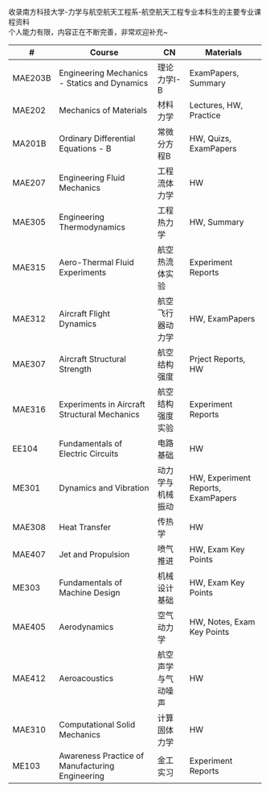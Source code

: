 收录南方科技大学-力学与航空航天工程系-航空航天工程专业本科生的主要专业课程资料  
个人能力有限，内容正在不断完善，非常欢迎补充~

| # | Course  | CN | Materials |
| ---------- | -----------| -----------| -----------|
|  MAE203B  |  Engineering Mechanics - Statics and Dynamics   |  理论力学I-B     | ExamPapers, Summary | 
|  MAE202   | Mechanics of Materials                          |  材料力学        | Lectures, HW, Practice |
|  MA201B   | Ordinary Differential Equations - B             |  常微分方程B     | HW, Quizs, ExamPapers |
|  MAE207   | Engineering Fluid Mechanics                     | 工程流体力学     | HW |
|  MAE305   | Engineering Thermodynamics                      | 工程热力学       | HW, Summary |
|  MAE315   | Aero-Thermal Fluid Experiments                  | 航空热流体实验    |  Experiment Reports  |
|  MAE312   | Aircraft Flight Dynamics                        | 航空飞行器动力学  | HW, ExamPapers |
|  MAE307   | Aircraft Structural Strength                    | 航空结构强度      | Prject Reports, HW | 
|  MAE316   | Experiments in Aircraft Structural Mechanics    | 航空结构强度实验   | Experiment Reports | 
|  EE104    | Fundamentals of Electric Circuits               | 电路基础          | HW | 
|  ME301    | Dynamics and Vibration                          | 动力学与机械振动   | HW, Experiment Reports, ExamPapers | 
|  MAE308   | Heat Transfer                                   | 传热学            | HW | 
|  MAE407   | Jet and Propulsion                              | 喷气推进          | HW, Exam Key Points|
|  ME303    | Fundamentals of Machine Design                  | 机械设计基础       | HW, Exam Key Points|
|  MAE405   | Aerodynamics                                    | 空气动力学         | HW, Notes, Exam Key Points |
|  MAE412   | Aeroacoustics                                   | 航空声学与气动噪声  | HW |
|  MAE310   | Computational Solid Mechanics                   | 计算固体力学       | HW |
|  ME103    | Awareness Practice of Manufacturing Engineering | 金工实习           | Experiment Reports |




